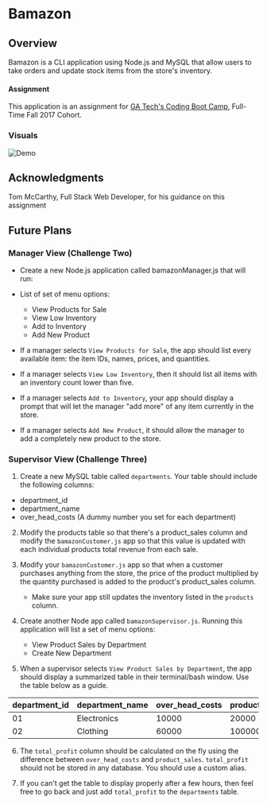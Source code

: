 # Bamazon

## Overview
Bamazon is a CLI application using Node.js and MySQL that allow users to take orders and update stock items from the store's inventory.

#### Assignment
This application is an assignment for [GA Tech's Coding Boot Camp](https://codingbootcamp.pe.gatech.edu/), Full-Time Fall 2017 Cohort.

### Visuals
![Demo](https://www.youtube.com/watch?v=fIPyV4fIGW4)

## Acknowledgments
Tom McCarthy, Full Stack Web Developer, for his guidance on this assignment

## Future Plans

### Manager View (Challenge Two)
+ Create a new Node.js application called bamazonManager.js that will run:
* List of set of menu options:
  * View Products for Sale
  * View Low Inventory
  * Add to Inventory
  * Add New Product
  
 * If a manager selects `View Products for Sale`, the app should list every available item: the item IDs, names, prices, and quantities.
 
 * If a manager selects `View Low Inventory`, then it should list all items with an inventory count lower than five.
 
 * If a manager selects `Add to Inventory`, your app should display a prompt that will let the manager "add more" of any item currently in the store.
 
 * If a manager selects `Add New Product`, it should allow the manager to add a completely new product to the store.
 
 ### Supervisor View (Challenge Three)
 1. Create a new MySQL table called `departments`. Your table should include the following columns:
   * department_id
   * department_name
   * over_head_costs (A dummy number you set for each department)

2. Modify the products table so that there's a product_sales column and modify the `bamazonCustomer.js` app so that this value is updated with each individual products total revenue from each sale.

3. Modify your `bamazonCustomer.js` app so that when a customer purchases anything from the store, the price of the product multiplied by the quantity purchased is added to the product's product_sales column.
   * Make sure your app still updates the inventory listed in the `products` column.

4. Create another Node app called `bamazonSupervisor.js`. Running this application will list a set of menu options:
   * View Product Sales by Department
   * Create New Department

5. When a supervisor selects `View Product Sales by Department`, the app should display a summarized table in their terminal/bash window. Use the table below as a guide.

| department_id | department_name | over_head_costs | product_sales | total_profit |
| ------------- | --------------- | --------------- | ------------- | ------------ |
| 01            | Electronics     | 10000           | 20000         | 10000        |
| 02            | Clothing        | 60000           | 100000        | 40000        |

6. The `total_profit` column should be calculated on the fly using the difference between `over_head_costs` and `product_sales`. `total_profit` should not be stored in any database. You should use a custom alias.

7. If you can't get the table to display properly after a few hours, then feel free to go back and just add `total_profit` to the `departments` table.
